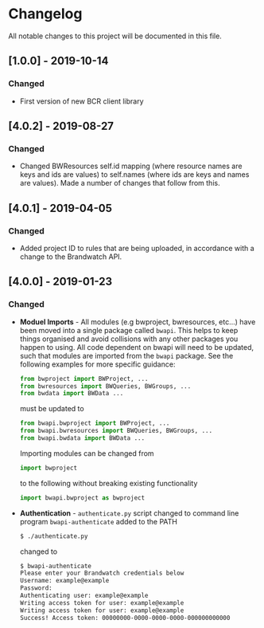# Changelog
All notable changes to this project will be documented in this file.

## [1.0.0] - 2019-10-14
### Changed
* First version of new BCR client library

## [4.0.2] - 2019-08-27
### Changed
* Changed BWResources self.id mapping (where resource names are keys and ids are values) to self.names (where ids are keys and names are values). Made a number of changes that follow from this.

## [4.0.1] - 2019-04-05
### Changed
* Added project ID to rules that are being uploaded, in accordance with a change to the Brandwatch API.

## [4.0.0] - 2019-01-23
### Changed
* **Moduel Imports** - All modules (e.g bwproject, bwresources, etc...) have been moved into a single package called `bwapi`. This helps to keep things organised and avoid collisions with any other packages you happen to using. All code dependent on bwapi will need to be updated, such that modules are imported from the `bwapi` package. See the following examples for more specific guidance:
    ```python
    from bwproject import BWProject, ...
    from bwresources import BWQueries, BWGroups, ...
    from bwdata import BWData ...
    ```
    must be updated to
    ```python
    from bwapi.bwproject import BWProject, ...
    from bwapi.bwresources import BWQueries, BWGroups, ...
    from bwapi.bwdata import BWData ...
    ```
    Importing modules can be changed from
    ```python
    import bwproject
    ```
    to the following without breaking existing functionality
    ```python
    import bwapi.bwproject as bwproject
    ```
* **Authentication** - `authenticate.py` script changed to command line program `bwapi-authenticate` added to the PATH
    ```bash
    $ ./authenticate.py
    ```
    changed to
    ```bash
    $ bwapi-authenticate
    Please enter your Brandwatch credentials below
    Username: example@example
    Password:
    Authenticating user: example@example
    Writing access token for user: example@example
    Writing access token for user: example@example
    Success! Access token: 00000000-0000-0000-0000-000000000000
    ```